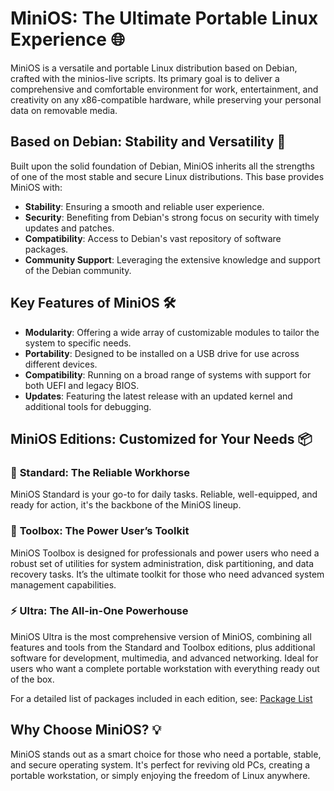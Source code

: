 # MiniOS: The Ultimate Portable Linux Experience 🌐

MiniOS is a versatile and portable Linux distribution based on Debian, crafted with the minios-live scripts. Its primary goal is to deliver a comprehensive and comfortable environment for work, entertainment, and creativity on any x86-compatible hardware, while preserving your personal data on removable media.

## Based on Debian: Stability and Versatility 🎯

Built upon the solid foundation of Debian, MiniOS inherits all the strengths of one of the most stable and secure Linux distributions. This base provides MiniOS with:

- **Stability**: Ensuring a smooth and reliable user experience.
- **Security**: Benefiting from Debian's strong focus on security with timely updates and patches.
- **Compatibility**: Access to Debian's vast repository of software packages.
- **Community Support**: Leveraging the extensive knowledge and support of the Debian community.

## Key Features of MiniOS 🛠️

- **Modularity**: Offering a wide array of customizable modules to tailor the system to specific needs.
- **Portability**: Designed to be installed on a USB drive for use across different devices.
- **Compatibility**: Running on a broad range of systems with support for both UEFI and legacy BIOS.
- **Updates**: Featuring the latest release with an updated kernel and additional tools for debugging.

## MiniOS Editions: Customized for Your Needs 📦

### 🚀 **Standard**: The Reliable Workhorse
MiniOS Standard is your go-to for daily tasks. Reliable, well-equipped, and ready for action, it's the backbone of the MiniOS lineup.

### 🧰 **Toolbox**: The Power User’s Toolkit
MiniOS Toolbox is designed for professionals and power users who need a robust set of utilities for system administration, disk partitioning, and data recovery tasks. It’s the ultimate toolkit for those who need advanced system management capabilities.

### ⚡ **Ultra**: The All-in-One Powerhouse
MiniOS Ultra is the most comprehensive version of MiniOS, combining all features and tools from the Standard and Toolbox editions, plus additional software for development, multimedia, and advanced networking. Ideal for users who want a complete portable workstation with everything ready out of the box.

For a detailed list of packages included in each edition, see: [Package List](Packages.md)

## Why Choose MiniOS? 💡

MiniOS stands out as a smart choice for those who need a portable, stable, and secure operating system. It's perfect for reviving old PCs, creating a portable workstation, or simply enjoying the freedom of Linux anywhere.